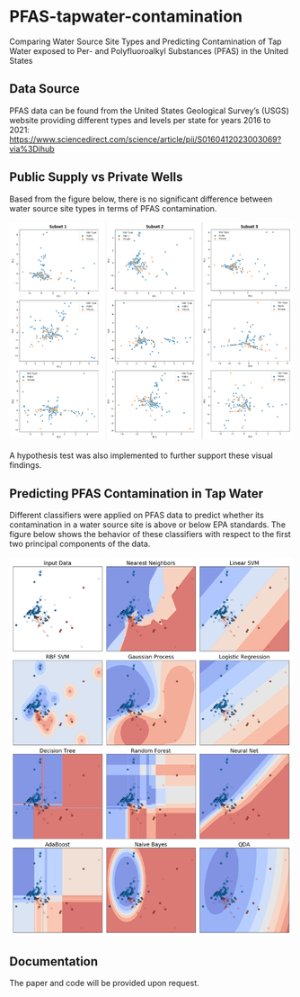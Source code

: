 # PFAS-tapwater-contamination
Comparing Water Source Site Types and Predicting Contamination of Tap Water exposed to Per- and Polyfluoroalkyl Substances (PFAS) in the United States

## Data Source
PFAS data can be found from the United States Geological Survey’s (USGS) website providing different types and levels per state for years 2016 to 2021: https://www.sciencedirect.com/science/article/pii/S0160412023003069?via%3Dihub

## Public Supply vs Private Wells

Based from the figure below, there is no significant difference between water source site types in terms of PFAS contamination. 
<br><br>
![public_private_sites](site_pca.png)
<br><br>
A hypothesis test was also implemented to further support these visual findings. 

## Predicting PFAS Contamination in Tap Water

Different classifiers were applied on PFAS data to predict whether its contamination in a water source site is above or below EPA standards. The figure below shows the behavior of these classifiers with respect to the first two principal components of the data.
<br><br>
![classifiers](classifiers.png)

## Documentation
The paper and code will be provided upon request.
